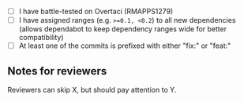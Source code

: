 - [ ] I have battle-tested on Overtaci (RMAPPS1279)
- [ ] I have assigned ranges (e.g. `>=0.1, <0.2`) to all new dependencies (allows dependabot to keep dependency ranges wide for better compatibility)
- [ ] At least one of the commits is prefixed with either "fix:" or "feat:"

## Notes for reviewers
Reviewers can skip X, but should pay attention to Y.
